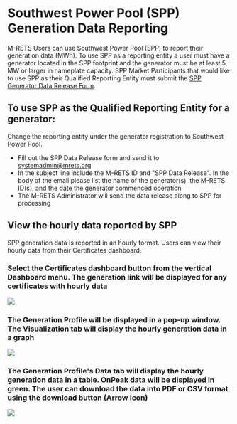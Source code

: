 # Southwest Power Pool (SPP) Generation Data Reporting

M-RETS Users can use Southwest Power Pool (SPP) to report their generation data (MWh). To use SPP as a reporting entity a user must have a generator located in the SPP footprint and the generator must be at least 5 MW or larger in nameplate capacity. SPP Market Participants that would like to use SPP as their Qualified Reporting Entity must submit the [SPP Generator Data Release Form](https://www.mrets.org/wp-content/uploads/2018/08/SPP-and-M-RETS-Release-2018-PDF.pdf).

## To use SPP as the Qualified Reporting Entity for a generator:

Change the reporting entity under the generator registration to Southwest Power Pool. 

* Fill out the SPP Data Release form and send it to systemadmin@mrets.org
* In the subject line include the M-RETS ID and "SPP Data Release". In the body of the email please list the name of the generator(s), the M-RETS ID(s), and the date the generator commenced operation
* The M-RETS Administrator will send the data release along to SPP for processing

## View the hourly data reported by SPP

SPP generation data is reported in an hourly format. Users can view their hourly data from their Certificates dashboard. 

### Select the Certificates dashboard button from the vertical Dashboard menu. The generation link will be displayed for any certificates with hourly data 
![](https://github.com/mrets/photos/blob/f90e527a39d98cecd3dfaf2728aaa0daebc00200/MISO_1.png?raw=true)

### The Generation Profile will be displayed in a pop-up window. The Visualization tab will display the hourly generation data in a graph 
![](https://github.com/mrets/photos/blob/f90e527a39d98cecd3dfaf2728aaa0daebc00200/MISO_2.png?raw=true)

### The Generation Profile's Data tab will display the hourly generation data in a table. OnPeak data will be displayed in green. The user can download the data into PDF or CSV format using the download button (Arrow Icon) 
![](https://github.com/mrets/photos/blob/f90e527a39d98cecd3dfaf2728aaa0daebc00200/MISO_3.png?raw=true)
